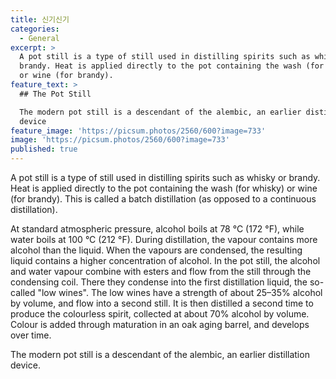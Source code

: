 ```yaml
---
title: 신기신기
categories:
  - General
excerpt: >
  A pot still is a type of still used in distilling spirits such as whisky or
  brandy. Heat is applied directly to the pot containing the wash (for whisky)
  or wine (for brandy).
feature_text: >
  ## The Pot Still

  The modern pot still is a descendant of the alembic, an earlier distillation
  device
feature_image: 'https://picsum.photos/2560/600?image=733'
image: 'https://picsum.photos/2560/600?image=733'
published: true
---
```


A pot still is a type of still used in distilling spirits such as whisky or brandy. Heat is applied directly to the pot containing the wash (for whisky) or wine (for brandy). This is called a batch distillation (as opposed to a continuous distillation).

At standard atmospheric pressure, alcohol boils at 78 °C (172 °F), while water boils at 100 °C (212 °F). During distillation, the vapour contains more alcohol than the liquid. When the vapours are condensed, the resulting liquid contains a higher concentration of alcohol. In the pot still, the alcohol and water vapour combine with esters and flow from the still through the condensing coil. There they condense into the first distillation liquid, the so-called "low wines". The low wines have a strength of about 25–35% alcohol by volume, and flow into a second still. It is then distilled a second time to produce the colourless spirit, collected at about 70% alcohol by volume. Colour is added through maturation in an oak aging barrel, and develops over time.

The modern pot still is a descendant of the alembic, an earlier distillation device.
